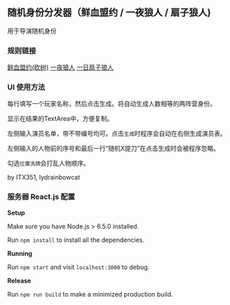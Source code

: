 ## 随机身份分发器（鲜血盟约 / 一夜狼人 / 扇子狼人)
用于导演随机身份

### 规则链接
[鲜血盟约(砍树)](https://www.mistytown.cn:83/forum.php?mod=viewthread&tid=5859)
[一夜狼人](http://www.mistytown.cn:83/forum.php?mod=viewthread&tid=6614)
[一日扇子狼人](http://www.mistytown.cn:83/forum.php?mod=viewthread&tid=7830)

### UI 使用方法

每行填写一个玩家名称，然后点击生成。将自动生成人数相等的两阵营身份。

显示在结果的TextArea中，方便复制。

左侧输入演员名单，带不带编号均可。点击`生成`时程序会自动在右侧生成演员表。

左侧输入的人物前的序号和最后一行“随机X提刀”在点击生成时会被程序忽略。

勾选`位置洗牌`会打乱人物顺序。

by ITX351, lydrainbowcat

### 服务器 React.js 配置

**Setup**

Make sure you have Node.js > 6.5.0 installed.

Run `npm install` to install all the dependencies.

**Running**

Run `npm start` and visit `localhost:3000` to debug.

**Release**

Run `npm run build` to make a minimized production build.
